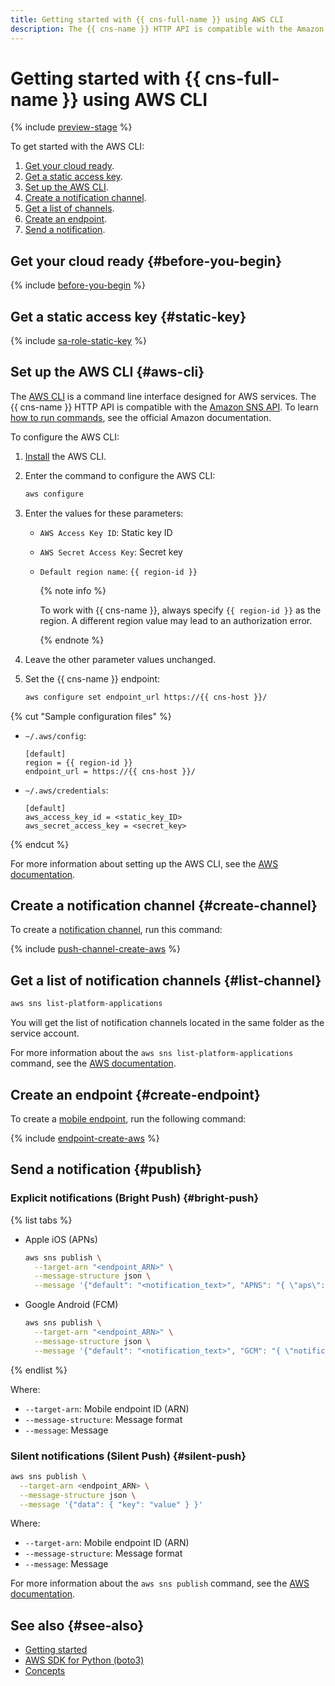 ```yaml
---
title: Getting started with {{ cns-full-name }} using AWS CLI
description: The {{ cns-name }} HTTP API is compatible with the Amazon SNS API.
---
```


# Getting started with {{ cns-full-name }} using AWS CLI

{% include [preview-stage](../../_includes/notifications/preview-stage.md) %}

To get started with the AWS CLI:
1. [Get your cloud ready](#before-you-begin).
1. [Get a static access key](#static-key).
1. [Set up the AWS CLI](#aws-cli).
1. [Create a notification channel](#create-channel).
1. [Get a list of channels](#list-channel).
1. [Create an endpoint](#create-endpoint).
1. [Send a notification](#publish).

## Get your cloud ready {#before-you-begin}

{% include [before-you-begin](../../_tutorials/_tutorials_includes/before-you-begin.md) %}

## Get a static access key {#static-key}

{% include [sa-role-static-key](../../_includes/notifications/sa-role-static-key.md) %}

## Set up the AWS CLI {#aws-cli}

The [AWS CLI](https://aws.amazon.com/cli/) is a command line interface designed for AWS services. The {{ cns-name }} HTTP API is compatible with the [Amazon SNS API](https://docs.aws.amazon.com/sns/latest/api/welcome.html). To learn [how to run commands](https://awscli.amazonaws.com/v2/documentation/api/latest/reference/index.html), see the official Amazon documentation.

To configure the AWS CLI:
1. [Install](https://docs.aws.amazon.com/cli/latest/userguide/getting-started-install.html) the AWS CLI.
1. Enter the command to configure the AWS CLI:

   ```bash
   aws configure
   ```

1. Enter the values for these parameters:
    * `AWS Access Key ID`: Static key ID
    * `AWS Secret Access Key`: Secret key
    * `Default region name`: `{{ region-id }}`

      {% note info %}

      To work with {{ cns-name }}, always specify `{{ region-id }}` as the region. A different region value may lead to an authorization error.

      {% endnote %}

1. Leave the other parameter values unchanged.
1. Set the {{ cns-name }} endpoint:

    ```bash
    aws configure set endpoint_url https://{{ cns-host }}/
    ```

{% cut "Sample configuration files" %}

* `~/.aws/config`:

  ```text
  [default]
  region = {{ region-id }}
  endpoint_url = https://{{ cns-host }}/
  ```

* `~/.aws/credentials`:

  ```text
  [default]
  aws_access_key_id = <static_key_ID>
  aws_secret_access_key = <secret_key>
  ```

{% endcut %}

For more information about setting up the AWS CLI, see the [AWS documentation](https://docs.aws.amazon.com/cli/latest/userguide/cli-configure-quickstart.html).

## Create a notification channel {#create-channel}

To create a [notification channel](../concepts/index.md#channels), run this command:

{% include [push-channel-create-aws](../../_includes/notifications/push-channel-create-aws.md) %}


## Get a list of notification channels {#list-channel}

```bash
aws sns list-platform-applications
```

You will get the list of notification channels located in the same folder as the service account.

For more information about the `aws sns list-platform-applications` command, see the [AWS documentation](https://awscli.amazonaws.com/v2/documentation/api/latest/reference/sns/list-platform-applications.html).

## Create an endpoint {#create-endpoint}

To create a [mobile endpoint](../concepts/index.md#mobile-endpoints), run the following command:

{% include [endpoint-create-aws](../../_includes/notifications/endpoint-create-aws.md) %}


## Send a notification {#publish}

### Explicit notifications (Bright Push) {#bright-push}

{% list tabs %}

- Apple iOS (APNs)

  ```bash
  aws sns publish \
    --target-arn "<endpoint_ARN>" \
    --message-structure json \
    --message '{"default": "<notification_text>", "APNS": "{ \"aps\": { \"alert\": \"<notification_text>\"} }" }'
  ```

- Google Android (FCM)

  ```bash
  aws sns publish \
    --target-arn "<endpoint_ARN>" \
    --message-structure json \
    --message '{"default": "<notification_text>", "GCM": "{ \"notification\": { \"body\": \"<notification_text>\"} }" }'
  ```

{% endlist %}

Where:
* `--target-arn`: Mobile endpoint ID (ARN)
* `--message-structure`: Message format
* `--message`: Message

### Silent notifications (Silent Push) {#silent-push}

```bash
aws sns publish \
  --target-arn <endpoint_ARN> \
  --message-structure json \
  --message '{"data": { "key": "value" } }'
```

Where:
* `--target-arn`: Mobile endpoint ID (ARN)
* `--message-structure`: Message format
* `--message`: Message

For more information about the `aws sns publish` command, see the [AWS documentation](https://awscli.amazonaws.com/v2/documentation/api/latest/reference/sns/publish.html).

## See also {#see-also}

* [Getting started](../quickstart.md)
* [AWS SDK for Python (boto3)](sdk-python.md)
* [Concepts](../concepts/index.md)
